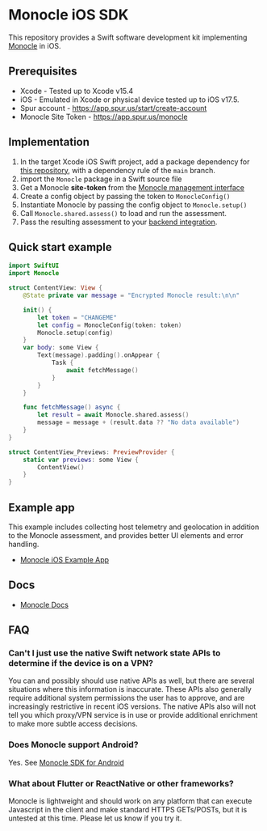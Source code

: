 # Monocle iOS SDK

This repository provides a Swift software development kit implementing [Monocle](https://spur.us/monocle/) in iOS.  

## Prerequisites
* Xcode - Tested up to Xcode v15.4
* iOS - Emulated in Xcode or physical device tested up to iOS v17.5.
* Spur account - https://app.spur.us/start/create-account
* Monocle Site Token - https://app.spur.us/monocle

## Implementation
1. In the target Xcode iOS Swift project, add a package dependency for [this repository](https://github.com/spurintel/monocle-sdk-ios), with a dependency rule of the `main` branch.
2. import the `Monocle` package in a Swift source file 
3. Get a Monocle **site-token** from the [Monocle management interface](https://app.spur.us/monocle)
4. Create a config object by passing the token to `MonocleConfig()`
5. Instantiate Monocle by passing the config object to `Monocle.setup()`
6. Call `Monocle.shared.assess()` to load and run the assessment.
7. Pass the resulting assessment to your [backend integration](https://docs.spur.us/monocle?id=backend-integration).

## Quick start example
```swift
import SwiftUI
import Monocle

struct ContentView: View {
    @State private var message = "Encrypted Monocle result:\n\n"

    init() {
        let token = "CHANGEME"
        let config = MonocleConfig(token: token)
        Monocle.setup(config)
    }
    var body: some View {
        Text(message).padding().onAppear {
            Task {
                await fetchMessage()
            }
        }
    }

    func fetchMessage() async {
        let result = await Monocle.shared.assess()
        message = message + (result.data ?? "No data available")
    }
}

struct ContentView_Previews: PreviewProvider {
    static var previews: some View {
        ContentView()
    }
}
```

## Example app
This example includes collecting host telemetry and geolocation in addition to the Monocle assessment, and provides better UI elements and error handling.
* [Monocle iOS Example App](https://github.com/spurintel/monocle-example-ios)

## Docs
* [Monocle Docs](https://docs.spur.us/monocle)

## FAQ

### Can't I just use the native Swift network state APIs to determine if the device is on a VPN?

   You can and possibly should use native APIs as well, but there are several situations where this information is inaccurate.  These APIs also generally require additional system permissions the user has to approve, and are increasingly restrictive in recent iOS versions.  The native APIs also will not tell you which proxy/VPN service is in use or provide additional enrichment to make more subtle access decisions.  

### Does Monocle support Android?
   Yes. See [Monocle SDK for Android](https://github.com/spurintel/monocle-sdk-android)

### What about Flutter or ReactNative or other frameworks?
   Monocle is lightweight and should work on any platform that can execute Javascript in the client and make standard HTTPS GETs/POSTs, but it is untested at this time.  Please let us know if you try it.
